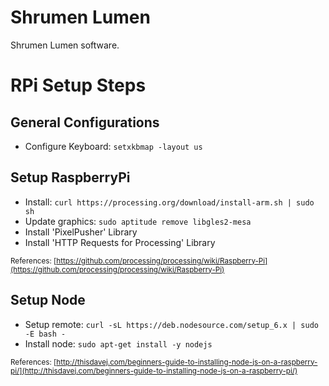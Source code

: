 # Shrumen Lumen

Shrumen Lumen software.

# RPi Setup Steps

## General Configurations

+ Configure Keyboard: `setxkbmap -layout us`

## Setup RaspberryPi

+ Install: `curl https://processing.org/download/install-arm.sh | sudo sh`
+ Update graphics: `sudo aptitude remove libgles2-mesa`
+ Install 'PixelPusher' Library
+ Install 'HTTP Requests for Processing' Library

<sup>References: [https://github.com/processing/processing/wiki/Raspberry-Pi](https://github.com/processing/processing/wiki/Raspberry-Pi)</sup>

## Setup Node

+ Setup remote: `curl -sL https://deb.nodesource.com/setup_6.x | sudo -E bash -`
+ Install node: `sudo apt-get install -y nodejs`

<sup>References: [http://thisdavej.com/beginners-guide-to-installing-node-js-on-a-raspberry-pi/](http://thisdavej.com/beginners-guide-to-installing-node-js-on-a-raspberry-pi/)

